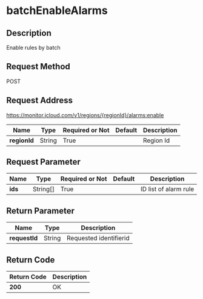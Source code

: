 # batchEnableAlarms


## Description
Enable rules by batch

## Request Method
POST

## Request Address
https://monitor.jcloud.com/v1/regions/{regionId}/alarms:enable

|Name|Type|Required or Not|Default|Description|
|---|---|---|---|---|
|**regionId**|String|True| |Region Id|

## Request Parameter
|Name|Type|Required or Not|Default|Description|
|---|---|---|---|---|
|**ids**|String[]|True| |ID list of alarm rule|


## Return Parameter
|Name|Type|Description|
|---|---|---|
|**requestId**|String|Requested identifierid|


## Return Code
|Return Code|Description|
|---|---|
|**200**|OK|
